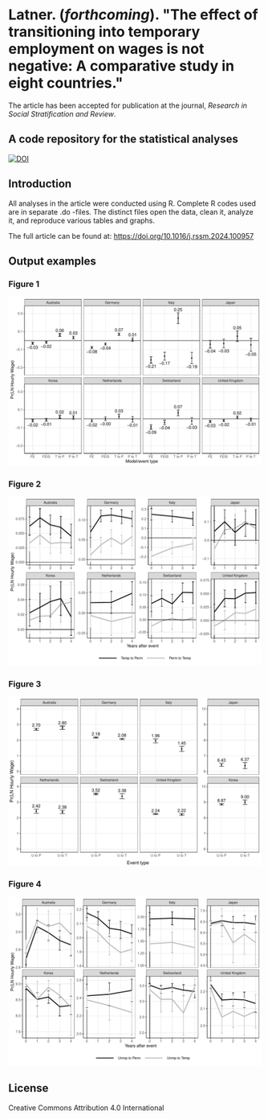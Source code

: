 # Latner. (*forthcoming*). "The effect of transitioning into temporary employment on wages is not negative: A comparative study in eight countries."  

The article has been accepted for publication at the journal, *Research in Social Stratification and Review*.

## A code repository for the statistical analyses

[![DOI](https://zenodo.org/badge/383436045.svg)](https://zenodo.org/badge/latestdoi/383436045)

## Introduction

All analyses in the article were conducted using R.  Complete R codes used are in separate .do -files.  The distinct files open the data, clean it, analyze it, and reproduce various tables and graphs.

The full article can be found at: https://doi.org/10.1016/j.rssm.2024.100957

## Output examples

### Figure 1
<img width="688" alt="Figure 1" src="https://github.com/jonlatner/wages_contyp/blob/main/graphs/graph_multiple_events_contyp_paper.pdf">

### Figure 2
<img width="688" alt="Figure 2" src="https://github.com/jonlatner/wages_contyp/blob/main/graphs/graph_multiple_events_contyp_post_paper.pdf">

### Figure 3
<img width="688" alt="Figure 3" src="https://github.com/jonlatner/wages_contyp/blob/main/graphs/graph_multiple_events_unmp_better_paper.pdf">

### Figure 4
<img width="688" alt="Figure 4" src="https://github.com/jonlatner/wages_contyp/blob/main/graphs/graph_multiple_events_unmp_post_free_scale.pdf">

## License

Creative Commons Attribution 4.0 International

